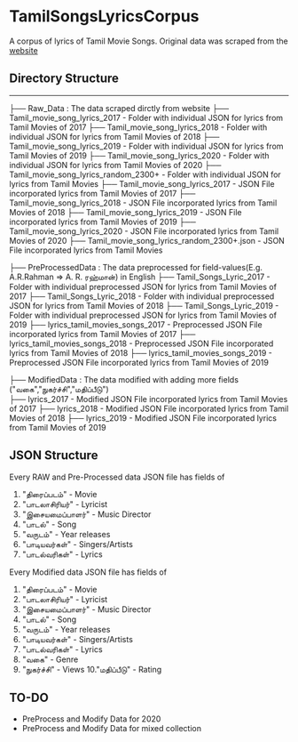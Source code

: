 # TamilSongsLyricsCorpus
A corpus of lyrics of Tamil Movie Songs. Original data was scraped from the [website](https://www.tamilpaa.com/)

## Directory Structure
-----
├── Raw_Data : The data scraped dirctly from website
  ├── Tamil_movie_song_lyrics_2017 - Folder with individual JSON for lyrics from Tamil Movies of 2017
  ├── Tamil_movie_song_lyrics_2018 - Folder with individual JSON for lyrics from Tamil Movies of 2018
  ├── Tamil_movie_song_lyrics_2019 - Folder with individual JSON for lyrics from Tamil Movies of 2019
  ├── Tamil_movie_song_lyrics_2020 - Folder with individual JSON for lyrics from Tamil Movies of 2020
  ├── Tamil_movie_song_lyrics_random_2300+ - Folder with individual JSON for lyrics from Tamil Movies
  ├── Tamil_movie_song_lyrics_2017 - JSON File incorporated lyrics from Tamil Movies of 2017
  ├── Tamil_movie_song_lyrics_2018 - JSON File incorporated lyrics from Tamil Movies of 2018
  ├── Tamil_movie_song_lyrics_2019 - JSON File incorporated lyrics from Tamil Movies of 2019
  ├── Tamil_movie_song_lyrics_2020 - JSON File incorporated lyrics from Tamil Movies of 2020
  ├── Tamil_movie_song_lyrics_random_2300+.json - JSON File incorporated lyrics from Tamil Movies
  
├── PreProcessedData : The data preprocessed for field-values(E.g. A.R.Rahman => A. R. ரஹ்மான்) in English
  ├── Tamil_Songs_Lyric_2017 - Folder with individual preprocessed JSON for lyrics from Tamil Movies of 2017
  ├── Tamil_Songs_Lyric_2018 - Folder with individual preprocessed JSON for lyrics from Tamil Movies of 2018
  ├── Tamil_Songs_Lyric_2019 - Folder with individual preprocessed JSON for lyrics from Tamil Movies of 2019
  ├── lyrics_tamil_movies_songs_2017 - Preprocessed JSON File incorporated lyrics from Tamil Movies of 2017
  ├── lyrics_tamil_movies_songs_2018 - Preprocessed JSON File incorporated lyrics from Tamil Movies of 2018
  ├── lyrics_tamil_movies_songs_2019 - Preprocessed JSON File incorporated lyrics from Tamil Movies of 2019
  
├── ModifiedData : The data modified with adding more fields ("வகை","நுகர்ச்சி","மதிப்பீடு")  
  ├── lyrics_2017 - Modified JSON File incorporated lyrics from Tamil Movies of 2017
  ├── lyrics_2018 - Modified JSON File incorporated lyrics from Tamil Movies of 2018
  ├── lyrics_2019 - Modified JSON File incorporated lyrics from Tamil Movies of 2019
  

JSON Structure
---
Every RAW and Pre-Processed data JSON file has fields of 
1. "திரைப்படம்" - Movie
2. "பாடலாசிரியர்" - Lyricist  
3. "இசையமைப்பாளர்" - Music Director
4. "பாடல்" - Song
5. "வருடம்" - Year releases
6. "பாடியவர்கள்" - Singers/Artists
7. "பாடல்வரிகள்" - Lyrics 

Every Modified data JSON file has fields of 
1. "திரைப்படம்" - Movie
2. "பாடலாசிரியர்" - Lyricist  
3. "இசையமைப்பாளர்" - Music Director
4. "பாடல்" - Song
5. "வருடம்" - Year releases
6. "பாடியவர்கள்" - Singers/Artists
7. "பாடல்வரிகள்" - Lyrics 
8. "வகை" - Genre
9. "நுகர்ச்சி" - Views
10."மதிப்பீடு" - Rating

TO-DO
---
* PreProcess and Modify Data for 2020
* PreProcess and Modify Data for mixed collection 

